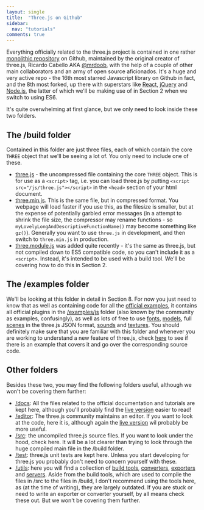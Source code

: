 ```yaml
---
layout: single
title:  "Three.js on Github"
sidebar:
  nav: "tutorials"
comments: true
---
```


Everything officially related to the three.js project is contained in one rather [monolithic repository](https://github.com/mrdoob/three.js) on Github, maintained by the original creator of three.js, Ricardo Cabello AKA [@mrdoob](https://twitter.com/mrdoob), with the help of a couple of other main collaborators and an army of open source aficionados. It's a huge and very active repo - the 16th most starred Javascript library on Github in fact, and the 8th most forked, up there with superstars like [React](https://facebook.github.io/react/), [jQuery](https://jquery.com/) and [Node.js](https://nodejs.org/en/), the latter of which we'll be making use of in Section 2 when we switch to using ES6. 

It's quite overwhelming at first glance, but we only need to look inside these two folders.

## The /build folder
Contained in this folder are just three files, each of which contain the core `THREE` object that we'll be seeing a lot of. You only need to include one of these. 

* [three.js](https://github.com/mrdoob/three.js/blob/dev/build/three.js) - the uncompressed file containing the core `THREE` object. This is for use as a `<script>` tag, i.e. you can load three.js by putting `<script src="/js/three.js"></script>` in the `<head>` section of your html document. 
* [three.min.js](https://github.com/mrdoob/three.js/blob/dev/build/three.min.js). This is the same file, but in compressed format. You webpage will load faster if you use this, as the filesize is smaller, but at the expense of potentially garbled error messages (in a attempt to shrink the file size, the compressor may rename functions - so `myLovelyLongAndDescriptiveFunctionName()` may become something like `gz()`). Generally you want to use `three.js` in development, and then switch to `three.min.js` in production. 
* [three.module.js](https://github.com/mrdoob/three.js/blob/dev/build/three.module.js) was added quite recently - it's the same as three.js, but not compiled down to ES5 compatible code, so you can't include it as a `<script>`. Instead, it's intended to be used with a build tool. We'll be covering how to do this in Section 2. 

## The /examples folder
We'll be looking at this folder in detail in Section 8. For now you just need to know that as well as containing code for all the [official examples](https://threejs.org/examples/), it contains all official plugins in the [/examples/js](https://threejs.org/examples/js/) folder (also known by the community as examples, confusingly), as well as lots of free to use [fonts](https://github.com/mrdoob/three.js/tree/master/examples/fonts/), [models](https://github.com/mrdoob/three.js/tree/master/examples/models/), full [scenes](https://github.com/mrdoob/three.js/tree/master/examples/scenes/) in the three.js JSON format, [sounds](https://github.com/mrdoob/three.js/tree/master/examples/sounds/) and [textures](https://github.com/mrdoob/three.js/tree/master/examples/textures/). You should definitely make sure that you are familiar with this folder and whenever you are working to understand a new feature of three.js, check [here](https://threejs.org/examples/) to see if there is an example that covers it and go over the corresponding source code. 

## Other folders
Besides these two, you may find the following folders useful, although we won't be covering them further:

* [/docs](https://github.com/mrdoob/three.js/tree/dev/docs): All the files related to the official documentation and tutorials are kept here, although you'll probably find the [live version](https://threejs.org/docs/) easier to read!
* [/editor](https://github.com/mrdoob/three.js/tree/dev/editor/): The three.js community maintains an editor. If you want to look at the code, here it is, although again the [live version](https://threejs.org/editor/) wil probably be more useful.
* [/src](https://github.com/mrdoob/three.js/tree/dev/src/): the uncompiled three.js source files. If you want to look under the hood, check here. It will be a lot clearer than trying to look through the huge compiled main file in the /build folder.
* [/test](https://github.com/mrdoob/three.js/tree/dev/test/): three.js unit tests are kept here. Unless you start developing for three.js you probably don't need to concern yourself with these.
* [/utils](https://github.com/mrdoob/three.js/tree/dev/utils/): here you will find a collection of [build tools](https://github.com/mrdoob/three.js/tree/dev/utils/build/), [converters](https://github.com/mrdoob/three.js/tree/dev/utils/converters/), [exporters](https://github.com/mrdoob/three.js/tree/dev/utils/exporters/) and [servers](https://github.com/mrdoob/three.js/tree/dev/utils/servers/). Aside from the build tools, which are used to compile the files in /src to the files in /build, I don't recommend using the tools here, as (at the time of writing), they are largely outdated. If you are stuck or need to write an exporter or converter yourself, by all means check these out. But we won't be covering them further. 